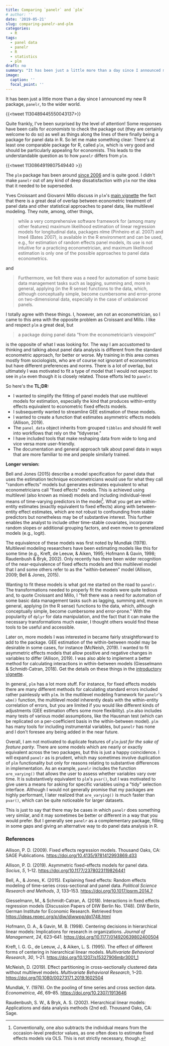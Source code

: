 ```yaml
---
title: Comparing `panelr` and `plm`
# author: ''
date: '2019-05-21'
slug: comparing-panelr-and-plm
categories:
  - R
tags:
  - panel data
  - panelr
  - R
  - statistics
  - plm
draft: no
summary: "It has been just a little more than a day since I announced my new R package, `panelr`, to the wider world. There's at least one comparable package for R, called `plm`, which is very good and should be particularly appealing for economists. This leads to the understandable question as to how `panelr` differs from `plm`."
image:
  caption: ''
  focal_point: ''
---
```


It has been just a little more than a day since I announced my new R package,
`panelr`, to the wider world.

{{<tweet 1130489445550043137>}}

Quite frankly, I've been surprised by the level of attention! Some responses
have been calls for *economists* to check the package out (they are certainly 
welcome to do so) as well as things along the lines of there finally being 
a package for panel data in R. So let me make something clear: There's at least
one comparable package for R, called `plm`, which is very good and should be
particularly appealing for economists. This leads to the understandable question
as to how `panelr` differs from `plm`.

{{<tweet 1130864919807549440 >}}

The `plm` package has been around [since 2006](https://cran.r-project.org/src/contrib/Archive/plm/) and is quite good. 
I didn't make `panelr` out of any kind of deep dissatisfaction with `plm` nor 
the idea that it needed to be superseded. 

Yves Croissant and Giovanni Millo 
discuss in `plm`'s [main vignette](https://cran.r-project.org/web/packages/plm/vignettes/plmPackage.html) the fact that there is a great deal of overlap between econometric
treatment of panel data and other statistical approaches to panel data, like 
multilevel modeling. They note, among, other things,

> while a very comprehensive software framework for (among many other features) maximum likelihood estimation of linear regression models for longitudinal data, packages nlme (Pinheiro et al. 2007) and lme4 (Bates 2007), is available in the R environment and can be used, e.g., for estimation of random effects panel models, its use is not intuitive for a practicing econometrician, and maximum likelihood estimation is only one of the possible approaches to panel data econometrics.

and 

> Furthermore, we felt there was a need for automation of some basic data management tasks such as lagging, summing and, more in general, applying (in the R sense) functions to the data, which, although conceptually simple, become cumbersome and error-prone on two-dimensional data, especially in the case of unbalanced panels.

I totally agree with these things. I, however, am not an econometrician, so I
came to this area with the opposite problem as Croissant and Millo. I like and
respect `plm` a great deal, but

> a package doing panel data “from the econometrician’s viewpoint”

is the opposite of what I was looking for. The way I am accustomed to 
thinking and talking about panel data analysis is different from the standard
econometric approach, for better or worse. My training in this area comes mostly
from sociologists, who are of course not ignorant of econometrics but have 
different preferences and norms. There is a lot of overlap, but ultimately I 
was motivated to fit a type of model that I would not expect to see in `plm` 
even though it is closely related. Those efforts led to `panelr`.

So here's the **TL;DR:**

* I wanted to simplify the fitting of panel models that use multilevel 
models for estimation, especially the kind that produces within-entity effects
equivalent to econometric fixed effects models.
* I subsequently wanted to streamline GEE estimation of these models.
* I wanted to create a function that estimates asymmetric effects models (Allison, 2019).
* The `panel_data` object inherits from grouped `tibbles` and should fit well
into workflows that rely on the "tidyverse."
* I have included tools that make reshaping data from wide to long and vice 
versa more user-friendly.
* The documentation and general approach talk about panel data in ways that
are more familiar to me and people similarly trained.

**Longer version:**

Bell and Jones (2015) describe a model specification for panel data that uses
the estimation technique econometricians would use for what they call "random
effects" models but generates estimates equivalent to what econometricians call
"fixed effects" models. This is achieved using multilevel (also known as mixed)
models and including individual-level means of time-varying predictors in the
model[^caveat]. What you get are within-entity estimates (exactly equivalent to
fixed effects) along with between-entity effect estimates, which are not robust
to confounding from stable predictors but nonetheless may be of substantive
interest. This further enables the analyst to include other time-stable 
covariates, incorporate random slopes or additional grouping factors, and even
move to generalized models (e.g., logit). 

The equivalence of these models was first noted by Mundlak (1978). 
Multilevel modeling researchers have been estimating models like this for some
time (e.g., Kreft, de Leeuw, & Aiken, 1995; Hofmann & Gavin, 1998; Raudenbush & Bryk, 2002).
Only recently has there been wider recognition of the near-equivalence of 
fixed effects models and this multilevel model that I and some others refer to 
as the "within-between" model (Allison, 2009; Bell & Jones, 2015).

Wanting to fit these models is what got me started on the road to `panelr`.
The transformations needed to properly fit the models were quite tedious and,
to quote Croissant and Millo, I "felt there was a need for automation of some 
basic data management tasks such as lagging, summing and, more in general, 
applying (in the R sense) functions to the data, which, although conceptually 
simple, become cumbersome and error-prone." With the popularity of `dplyr` for
data manipulation, and the fact that it can make the necessary transformations
much easier, I thought others would find these tools to be useful and 
accessible.

Later on, more models I was interested in became fairly straightforward to add
to the package. GEE estimation of the within-between model may be desirable in
some cases, for instance (McNeish, 2019). I wanted to fit asymmetric effects
models that allow positive and negative changes in variables to differ (Allison, 2019).
I was also able to implement a better method for calculating interactions in 
within-between models (Giesselmann & Schmidt-Catran, 2018). Get the details on 
these things in the [introductory vignette](https://panelr.jacob-long.com/articles/wbm.html).

In general, `plm` has a lot more stuff. For instance, for fixed effects models
there are many different methods for calculating standard errors included 
rather painlessly with `plm`. In the mutlilevel modeling framework for 
`panelr`'s `wbm()` function, the multilevel model inherently deals with the 
within-entity correlation of errors, but you are limited if you would like 
different kinds of adjustments (GEE estimation offers some more flexibility). 
`plm` also includes many tests of various model assumptions, like the Hausman
test (which can be replicated on a per-coefficient basis in the within-between
model). `plm` has many tools for including instrumental variables, but `panelr`
has none and I don't foresee any being added in the near future.

Overall, I am not motivated to duplicate features of `plm` *just for the sake of
feature parity*. There are some models which are nearly or exactly equivalent
across the two packages, but this is just a happy coincidence. I will expand
`panelr` as is prudent, which may sometimes involve duplication of `plm` 
functionality but only for reasons relating to substantive differences in 
implementation. As an example, `panelr` includes the function `are_varying()`
that allows the user to assess whether variables vary over time. 
It is substantively equivalent to `plm`'s `pvar()`, but I was motivated to 
give users a means for asking for specific variables using a "tidy" selection
interface. Although I would not generally promise that my packages are highly 
performant, I later realized that `are_varying()` is much faster than `pvar()`,
which can be quite noticeable for larger datasets. 

This is just to say that there may be cases in which `panelr` does something 
very similar, and it may sometimes be better or different in a way that you 
would prefer. But I generally see `panelr` as a complementary package, filling in 
some gaps and giving an alternative way to do panel data analysis in R.

### References

Allison, P. D. (2009). Fixed effects regression models. Thousand Oaks, CA: SAGE Publications. https://doi.org/10.4135/9781412993869.d33

Allison, P. D. (2019). Asymmetric fixed-effects models for panel data. *Socius*,
*5*, 1–12. https://doi.org/10.1177/2378023119826441

Bell, A., & Jones, K. (2015). Explaining fixed effects: Random effects modeling
of time-series cross-sectional and panel data. *Political Science Research and
Methods*, *3*, 133–153. https://doi.org/10.1017/psrm.2014.7

Giesselmann, M., & Schmidt-Catran, A. (2018). Interactions in fixed effects 
regression models (Discussion Papers of DIW Berlin No. 1748). DIW Berlin, 
German Institute for Economic Research. Retrieved from
https://ideas.repec.org/p/diw/diwwpp/dp1748.html

Hofmann, D. A., & Gavin, M. B. (1998). Centering decisions in hierarchical 
linear models: Implications for research in organizations. *Journal of 
Management*, *24*, 623–641. https://doi.org/10.1177/014920639802400504

Kreft, I. G. G., de Leeuw, J., & Aiken, L. S. (1995). The effect of different 
forms of centering in hierarchical linear models. *Multivariate Behavioral 
Research*, *30*, 1–21. https://doi.org/10.1207/s15327906mbr3001_1

McNeish, D. (2019). Effect partitioning in cross-sectionally clustered data 
without multilevel models. *Multivariate Behavioral Research*, 1–20. https://doi.org/10.1080/00273171.2019.1602504

Mundlak, Y. (1978). On the pooling of time series and cross section data.
*Econometrica*, *46*, 69–85. https://doi.org/10.2307/1913646

Raudenbush, S. W., & Bryk, A. S. (2002). Hierarchical linear models: 
Applications and data analysis methods (2nd ed). Thousand Oaks, CA: Sage.


[^caveat]: Conventionally, one also subtracts the individual means from the occasion-level predictor values, as one often does to estimate fixed effects models via OLS. This is not strictly necessary, though.
